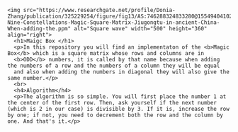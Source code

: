 
    <img src="https://www.researchgate.net/profile/Donia-Zhang/publication/325229254/figure/fig13/AS:746288324833280@1554940410201/The-Nine-Constellations-Magic-Square-Matrix-Jiugongtu-in-ancient-China-When-adding-the.ppm" alt="Square wave" width="500" height="360" align="right">
      <h1>Maigc Box </h1>
      <p>In this repository you will find an implementaton of the <b>Magic Box</b> which is a square matrix whose rows and columns are in 
      <b>ODD</b> numbers, it is called by that name because when adding the numbers of a row and the numbers of a column they will be equal
      and also when adding the numbers in diagonal they will also give the same number.</p>
      <br>
      <h4>Algorithm</h4>
      <p>The algorithm is so simple. You will first place the number 1 at the center of the first row. Then, ask yourself if the next number (which is 2 in our case) is divisible by 3. If it is, increase the row by one; if not, you need to decrement both the row and the column by one. And that's it.</p>

